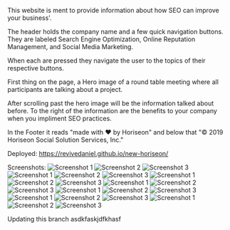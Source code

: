 This website is ment to provide information 
about how SEO can improve your business'.

The header holds the company name and 
a few quick navigation buttons. They are 
labeled Search Engine Optimization, 
Online Reputation Management, 
and Social Media Marketing.

When each are pressed they navigate 
the user to the topics of their respective buttons.

First thing on the page, a Hero image of a round 
table meeting where all participants are 
talking about a project.

After scrolling past the hero image 
will be the information talked about before. 
To the right of the information are the 
benefits to your company when you impliment SEO practices.

In the Footer it reads 
"made with ❤️ by Horiseon" 
and below that 
"&copy; 2019 Horiseon Social Solution Services, Inc."

Deployed:
https://revivedaniel.github.io/new-horiseon/

Screenshots:
![Screenshot 1](./assets/images/Screenshot1.PNG)
![Screenshot 2](./assets/images/Screenshot2.PNG)
![Screenshot 3](./assets/images/Screenshot3.PNG)
![Screenshot 1](./assets/images/Screenshot1.PNG)
![Screenshot 2](./assets/images/Screenshot2.PNG)
![Screenshot 3](./assets/images/Screenshot3.PNG)
![Screenshot 1](./assets/images/Screenshot1.PNG)
![Screenshot 2](./assets/images/Screenshot2.PNG)
![Screenshot 3](./assets/images/Screenshot3.PNG)
![Screenshot 1](./assets/images/Screenshot1.PNG)
![Screenshot 2](./assets/images/Screenshot2.PNG)
![Screenshot 3](./assets/images/Screenshot3.PNG)
![Screenshot 1](./assets/images/Screenshot1.PNG)
![Screenshot 2](./assets/images/Screenshot2.PNG)
![Screenshot 3](./assets/images/Screenshot3.PNG)
![Screenshot 1](./assets/images/Screenshot1.PNG)
![Screenshot 2](./assets/images/Screenshot2.PNG)
![Screenshot 3](./assets/images/Screenshot3.PNG)
![Screenshot 1](./assets/images/Screenshot1.PNG)
![Screenshot 2](./assets/images/Screenshot2.PNG)
![Screenshot 3](./assets/images/Screenshot3.PNG)

Updating this branch
asdkfaskjdfkhasf